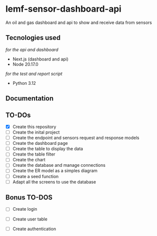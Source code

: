# lemf-sensor-dashboard-api

An oil and gas dashboard and api to show and receive data from sensors

## Tecnologies used
*for the api and dashboard*
- Next.js (dashboard and api)
- Node 20.17.0

*for the test and report script*
- Python 3.12

## Documentation

## TO-DOs
- [x] Create this repository
- [ ] Create the inital project
- [ ] Create the endpoint and sensors request and response models 
- [ ] Create the dashboard page
- [ ] Create the table to display the data
- [ ] Create the table filter
- [ ] Create the chart
- [ ] Create the database and manage connections
- [ ] Create the ER model as a simples diagram
- [ ] Create a seed function
- [ ] Adapt all the screens to use the database

## Bonus TO-DOS
- [ ] Create login
- [ ] Create user table
- [ ] Create authentication





  
